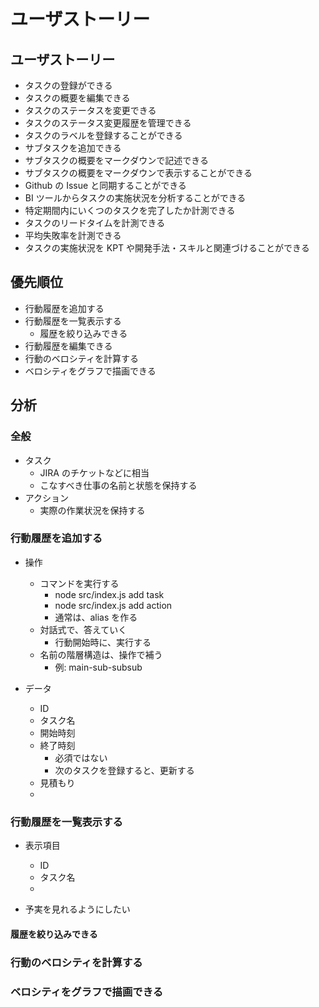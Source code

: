 # ユーザストーリー

## ユーザストーリー

- タスクの登録ができる
- タスクの概要を編集できる
- タスクのステータスを変更できる
- タスクのステータス変更履歴を管理できる
- タスクのラベルを登録することができる
- サブタスクを追加できる
- サブタスクの概要をマークダウンで記述できる
- サブタスクの概要をマークダウンで表示することができる
- Github の Issue と同期することができる
- BI ツールからタスクの実施状況を分析することができる
- 特定期間内にいくつのタスクを完了したか計測できる
- タスクのリードタイムを計測できる
- 平均失敗率を計測できる
- タスクの実施状況を KPT や開発手法・スキルと関連づけることができる

## 優先順位

- 行動履歴を追加する
- 行動履歴を一覧表示する
  - 履歴を絞り込みできる
- 行動履歴を編集できる
- 行動のベロシティを計算する
- ベロシティをグラフで描画できる

## 分析

### 全般

- タスク
  - JIRA のチケットなどに相当
  - こなすべき仕事の名前と状態を保持する
- アクション
  - 実際の作業状況を保持する

### 行動履歴を追加する

- 操作

  - コマンドを実行する
    - node src/index.js add task
    - node src/index.js add action
    - 通常は、alias を作る
  - 対話式で、答えていく
    - 行動開始時に、実行する
  - 名前の階層構造は、操作で補う
    - 例: main-sub-subsub

- データ
  - ID
  - タスク名
  - 開始時刻
  - 終了時刻
    - 必須ではない
    - 次のタスクを登録すると、更新する
  - 見積もり
  -

### 行動履歴を一覧表示する

- 表示項目

  - ID
  - タスク名
  -

- 予実を見れるようにしたい

#### 履歴を絞り込みできる

### 行動のベロシティを計算する

### ベロシティをグラフで描画できる
